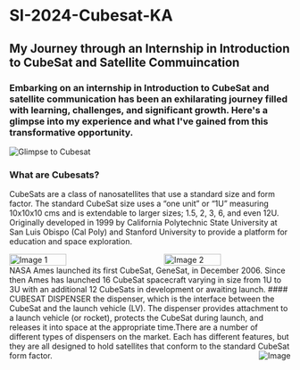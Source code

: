 # SI-2024-Cubesat-KA
## My Journey through an Internship in Introduction to CubeSat and Satellite Commuincation
### Embarking on an internship in Introduction to CubeSat and satellite communication has been an exhilarating journey filled with learning, challenges, and significant growth. Here's a glimpse into my experience and what I've gained from this transformative opportunity.
![Glimpse to Cubesat](https://www.cblelectronics.com/sites/default/files/2022-03/cubesat-00.jpg)
### What are Cubesats?
CubeSats are a class of nanosatellites that use a standard size and form factor.  The standard CubeSat size uses a “one unit” or “1U” measuring 10x10x10 cms and is extendable to larger sizes; 1.5, 2, 3, 6, and even 12U.  Originally developed in 1999 by California Polytechnic State University at San Luis Obispo (Cal Poly) and Stanford University to provide a platform for education and space exploration.
<div style="display: flex; justify-content: space-between;">
    <img src="https://www.nasa.gov/wp-content/uploads/2015/03/what_are_cubesats.png" alt="Image 1" style="width: 45%;">
    <img src="https://upload.wikimedia.org/wikipedia/commons/thumb/a/ae/Nanosatellites_yearly_launches.svg/1920px-Nanosatellites_yearly_launches.svg.png" alt="Image 2" style="width: 45%;">
</div>
NASA Ames launched its first CubeSat, GeneSat, in December 2006.  Since then Ames has launched 16 CubeSat spacecraft varying in size from 1U to 3U with an additional 12 CubeSats in development or awaiting launch.
#### CUBESAT DISPENSER
the dispenser, which is the interface between the CubeSat and the launch vehicle (LV). The dispenser provides attachment to a launch vehicle (or rocket), protects the CubeSat during launch, and releases it into space at the appropriate time.There are a number of different types of dispensers on the market. Each has different features, but they are all designed to hold satellites that conform to the standard CubeSat form factor.<img src="https://www.google.com/url?sa=i&url=https%3A%2F%2Finsights.globalspec.com%2Farticle%2F11912%2Fhow-to-develop-a-cubesat-from-concept-to-earth-orbit&psig=AOvVaw2WOKi7coigWET5cRkpfULT&ust=1720772869654000&source=images&cd=vfe&opi=89978449&ved=0CBQQjRxqFwoTCIDtstHInocDFQAAAAAdAAAAABAW" alt="Image" style="float: right; margin-left: 10px;">
 
